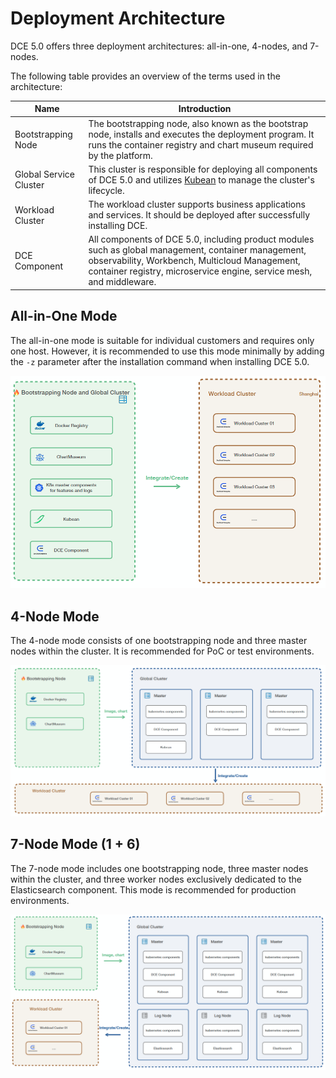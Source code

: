 # Deployment Architecture

DCE 5.0 offers three deployment architectures: all-in-one, 4-nodes, and 7-nodes.

The following table provides an overview of the terms used in the architecture:

| Name                  | Introduction                                                                                                                 |
| --------------------- | --------------------------------------------------------------------------------------------------------------------------- |
| Bootstrapping Node    | The bootstrapping node, also known as the bootstrap node, installs and executes the deployment program. It runs the container registry and chart museum required by the platform. |
| Global Service Cluster| This cluster is responsible for deploying all components of DCE 5.0 and utilizes [Kubean](https://github.com/kubean-io/kubean) to manage the cluster's lifecycle.                                |
| Workload Cluster      | The workload cluster supports business applications and services. It should be deployed after successfully installing DCE.     |
| DCE Component         | All components of DCE 5.0, including product modules such as global management, container management, observability, Workbench, Multicloud Management, container registry, microservice engine, service mesh, and middleware.          |

## All-in-One Mode

The all-in-one mode is suitable for individual customers and requires only one host. However, it is recommended to use this mode minimally by adding the `-z` parameter after the installation command when installing DCE 5.0.

![All-in-One Mode Diagram](../images/allinone.png)

## 4-Node Mode

The 4-node mode consists of one bootstrapping node and three master nodes within the cluster. It is recommended for PoC or test environments.

![4-Node Mode Diagram](../images/four.png)

## 7-Node Mode (1 + 6)

The 7-node mode includes one bootstrapping node, three master nodes within the cluster, and three worker nodes exclusively dedicated to the Elasticsearch component. This mode is recommended for production environments.

![7-Node Mode Diagram](../images/seven.png)

